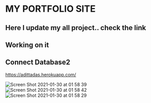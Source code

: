 # MY PORTFOLIO SITE

## Here I update my all project.. check the link

## Working on it
## Connect Database2
https://adittadas.herokuapp.com/


![Screen Shot 2021-01-30 at 01 58 39](https://user-images.githubusercontent.com/60479691/106348681-28bcc680-62f2-11eb-9ffd-1146a6fb0ed7.png)
![Screen Shot 2021-01-30 at 01 58 42](https://user-images.githubusercontent.com/60479691/106348684-2a868a00-62f2-11eb-918f-0c4007044882.png)
![Screen Shot 2021-01-30 at 01 58 29](https://user-images.githubusercontent.com/60479691/106348683-29edf380-62f2-11eb-8b62-aa854f7b244e.png)


